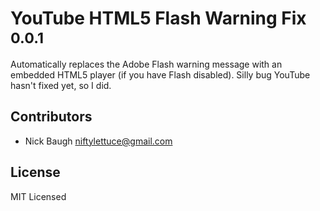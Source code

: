 
# YouTube HTML5 Flash Warning Fix <sup>0.0.1</sup>

Automatically replaces the Adobe Flash warning message with an embedded HTML5 player (if you have Flash disabled). Silly bug YouTube hasn't fixed yet, so I did.

## Contributors

* Nick Baugh <niftylettuce@gmail.com>

## License

MIT Licensed
